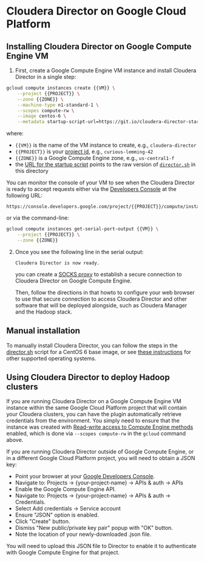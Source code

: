 Cloudera Director on Google Cloud Platform
==========================================

Installing Cloudera Director on Google Compute Engine VM
--------------------------------------------------------

1. First, create a Google Compute Engine VM instance and install Cloudera
   Director in a single step:

  ```bash
  gcloud compute instances create {{VM}} \
      --project {{PROJECT}} \
      --zone {{ZONE}} \
      --machine-type n1-standard-1 \
      --scopes compute-rw \
      --image centos-6 \
      --metadata startup-script-url=https://git.io/cloudera-director-startup-script
  ```

  where:

  * `{{VM}}` is the name of the VM instance to create, e.g., `cloudera-director`
  * `{{PROJECT}}` is your
    [project id](https://cloud.google.com/storage/docs/projects?hl=en#projectid),
    e.g., `curious-lemming-42`
  * `{{ZONE}}` is a Google Compute Engine zone, e.g., `us-central1-f`
  * the [URL for the startup script](https://git.io/cloudera-director-startup-script)
    points to the raw version of [`director.sh`](director.sh) in this directory

  You can monitor the console of your VM to see when the Cloudera Director is
  ready to accept requests either via the [Developers
  Console](https://cloud.google.com/console) at the following URL:

  ```
  https://console.developers.google.com/project/{{PROJECT}}/compute/instancesDetail/zones/{{ZONE}}/instances/{{VM}}/console#end
  ```

  or via the command-line:

  ```bash
  gcloud compute instances get-serial-port-output {{VM}} \
      --project {{PROJECT}} \
      --zone {{ZONE}}
  ```

2. Once you see the following line in the serial output:

   ```
   Cloudera Director is now ready.
   ```

   you can create a [SOCKS proxy](https://github.com/mbrukman/cloud-launcher/blob/master/howto/secure-connection.md#socks-proxy-over-ssh)
   to establish a secure connection to Cloudera Director on Google Compute
   Engine.

   Then, follow the directions in that howto to configure your web browser to
   use that secure connection to access Cloudera Director and other software
   that will be deployed alongside, such as Cloudera Manager and the Hadoop
   stack.

Manual installation
-------------------

To manually install Cloudera Director, you can follow the steps in the
[director.sh](director.sh) script for a CentOS 6 base image, or see [these
instructions](http://www.cloudera.com/content/cloudera/en/documentation/cloudera-director/latest/topics/director_install_server.html)
for other supported operating systems.

Using Cloudera Director to deploy Hadoop clusters
-------------------------------------------------

If you are running Cloudera Director on a Google Compute Engine VM instance
within the same Google Cloud Platform project that will contain your Cloudera
clusters, you can have the plugin automatically retrieve credentials from the
environment. You simply need to ensure that the instance was created with
[Read-write access to Compute Engine methods](https://cloud.google.com/compute/docs/authentication)
 enabled, which is done via `--scopes compute-rw` in the `gcloud` command
above.

If you are running Cloudera Director outside of Google Compute Engine, or in a
different Google Cloud Platform project, you will need to obtain a JSON key:

* Point your browser at your [Google Developers Console](https://console.developers.google.com/).
* Navigate to: Projects -> {your-project-name} -> APIs & auth -> APIs
* Enable the Google Compute Engine API.
* Navigate to: Projects -> {your-project-name} -> APIs & auth -> Credentials.
* Select Add credentials -> Service account
* Ensure "JSON" option is enabled.
* Click "Create" button.
* Dismiss "New public/private key pair" popup with "OK" button.
* Note the location of your newly-downloaded .json file.

You will need to upload this JSON file to Director to enable it to authenticate
with Google Compute Engine for that project.

